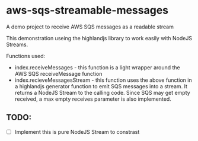 # aws-sqs-streamable-messages
A demo project to receive AWS SQS messages as a readable stream

This demonstration useing the highlandjs library to work easily with NodeJS Streams.

Functions used:
* index.receiveMessages - this function is a light wrapper around the AWS SQS receiveMessage function
* index.recieveMessagesStream - this function uses the above function in a highlandjs generator function to emit SQS messages into a stream. It returns a NodeJS Stream to the calling code. Since SQS may get empty received, a max empty receives parameter is also implemented.

## TODO:
- [ ] Implement this is pure NodeJS Stream to constrast